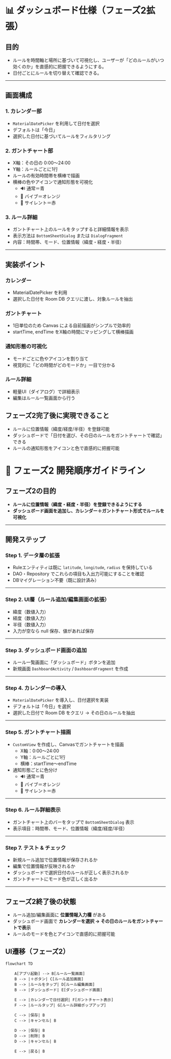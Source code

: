 # 📊 ダッシュボード仕様（フェーズ2拡張）

## 目的
- ルールを時間軸と場所に基づいて可視化し、ユーザーが「どのルールがいつ効くのか」を直感的に把握できるようにする。  
- 日付ごとにルールを切り替えて確認できる。

---

## 画面構成

### 1. カレンダー部
- `MaterialDatePicker` を利用して日付を選択
- デフォルトは「今日」
- 選択した日付に基づいてルールをフィルタリング

### 2. ガントチャート部
- X軸：その日の 0:00〜24:00
- Y軸：ルールごとに1行
- ルールの有効時間帯を横棒で描画
- 横棒の色やアイコンで通知形態を可視化
  - 🔊 通常＝青
  - 📳 バイブ＝オレンジ
  - 🔕 サイレント＝赤

### 3. ルール詳細
- ガントチャート上のルールをタップすると詳細情報を表示
- 表示方法は `BottomSheetDialog` または `DialogFragment`
- 内容：時間帯、モード、位置情報（緯度・経度・半径）

---

## 実装ポイント

### カレンダー
- MaterialDatePicker を利用
- 選択した日付を Room DB クエリに渡し、対象ルールを抽出

### ガントチャート
- 1日単位のため Canvas による自前描画がシンプルで効率的
- startTime, endTime をX軸の時間にマッピングして横棒描画

### 通知形態の可視化
- モードごとに色やアイコンを割り当て
- 視覚的に「どの時間がどのモードか」一目で分かる

### ルール詳細
- 軽量UI（ダイアログ）で詳細表示
- 編集はルール一覧画面から行う

## フェーズ2完了後に実現できること
- ルールに位置情報（緯度/経度/半径）を登録可能
- ダッシュボードで「日付を選び、その日のルールをガントチャートで確認」できる
- ルールの通知形態をアイコンと色で直感的に把握可能


# 🚦 フェーズ2 開発順序ガイドライン

## フェーズ2の目的
- **ルールに位置情報（緯度・経度・半径）を登録できるようにする**  
- **ダッシュボード画面を追加し、カレンダー＋ガントチャート形式でルールを可視化**  

---

## 開発ステップ

### Step 1. データ層の拡張
- Ruleエンティティは既に `latitude`, `longitude`, `radius` を保持している  
- DAO・Repository でこれらの項目も入出力可能にすることを確認  
- DBマイグレーション不要（既に設計済み）

---

### Step 2. UI層（ルール追加/編集画面の拡張）
- 緯度（数値入力）
- 経度（数値入力）
- 半径（数値入力）
- 入力が空なら null 保存、値があれば保存

---

### Step 3. ダッシュボード画面の追加
- ルール一覧画面に「ダッシュボード」ボタンを追加
- 新規画面 `DashboardActivity` / `DashboardFragment` を作成

---

### Step 4. カレンダーの導入
- `MaterialDatePicker` を導入し、日付選択を実装
- デフォルトは「今日」を選択
- 選択した日付で Room DB をクエリ → その日のルールを抽出

---

### Step 5. ガントチャート描画
- `CustomView` を作成し、Canvasでガントチャートを描画
  - X軸：0:00〜24:00
  - Y軸：ルールごとに1行
  - 横棒：startTime〜endTime
- 通知形態ごとに色分け
  - 🔊 通常＝青
  - 📳 バイブ＝オレンジ
  - 🔕 サイレント＝赤

---

### Step 6. ルール詳細表示
- ガントチャート上のバーをタップで `BottomSheetDialog` 表示
- 表示項目：時間帯、モード、位置情報（緯度/経度/半径）

---

### Step 7. テスト & チェック
- 新規ルール追加で位置情報が保存されるか
- 編集で位置情報が反映されるか
- ダッシュボードで選択日付のルールが正しく表示されるか
- ガントチャートにモード色が正しく出るか

---

## フェーズ2終了後の状態
- ルール追加/編集画面に **位置情報入力欄** がある  
- ダッシュボード画面で **カレンダーを選択 → その日のルールをガントチャートで表示**  
- ルールのモードを色とアイコンで直感的に把握可能  



## UI遷移（フェーズ2）

```mermaid
flowchart TD

    A[アプリ起動] --> B[ルール一覧画面]
    B --> |＋ボタン| C[ルール追加画面]
    B --> |ルールをタップ| D[ルール編集画面]
    B --> |ダッシュボード| E[ダッシュボード画面]

    E --> |カレンダーで日付選択| F[ガントチャート表示]
    F --> |ルールタップ| G[ルール詳細ポップアップ]

    C --> |保存| B
    C --> |キャンセル| B

    D --> |保存| B
    D --> |削除| B
    D --> |キャンセル| B

    E --> |戻る| B

